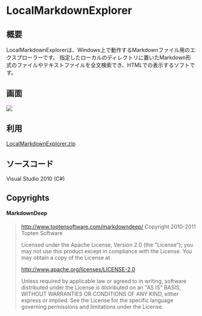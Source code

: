 # LocalMarkdownExplorer

## 概要
LocalMarkdownExplorerは、Windows上で動作するMarkdownファイル用のエクスプローラーです。
指定したローカルのディレクトリに置いたMarkdown形式のファイルやテキストファイルを全文検索でき、HTMLでの表示するソフトです。

## 画面
![](http://daybreak3d.nobody.jp/image/tmp/ss03.png)

## 利用
[LocalMarkdownExplorer.zip](https://github.com/negi141/LocalMarkdownExplorer/raw/master/bin/LocalMarkdownExplorer.zip)

## ソースコード
Visual Studio 2010 (C#)

## Copyrights
#### MarkdownDeep
> http://www.toptensoftware.com/markdowndeep/
> Copyright 2010-2011 Topten Software
> 
> Licensed under the Apache License, Version 2.0 (the "License"); you may not use this product except in compliance with the License. You may obtain a copy of the License at
> 
> http://www.apache.org/licenses/LICENSE-2.0
> 
> Unless required by applicable law or agreed to in writing, software distributed under the License is distributed on an "AS IS" BASIS, WITHOUT WARRANTIES OR CONDITIONS OF ANY KIND, either express or implied. See the License for the specific language governing permissions and limitations under the License.
